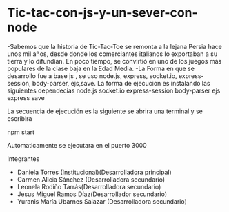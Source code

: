 # Tic-tac-con-js-y-un-sever-con-node

-Sabemos que la historia de Tic-Tac-Toe se remonta a la lejana Persia hace unos mil años, desde donde los comerciantes italianos lo exportaban a su tierra y lo difundían. En poco tiempo, se convirtió en uno de los juegos más populares de la clase baja en la Edad Media.
-La Forma en que se desarrollo fue a base js , se uso node.js, express, socket.io, express-session, body-parser, ejs,save.
La forma de ejecucion es instalando las siguientes dependecias
node.js
socket.io
express-session
body-parser
ejs
express
save

La secuencia de ejecución es la siguiente
se abrira una terminal 
y se escribira

npm start

Automaticamente se ejecutara en el puerto 3000

Integrantes

- Daniela Torres (Institucional)(Desarrolladora principal)
- Carmen Alicia Sánchez (Desarrolladora secundario)
- Leonela Rodiño Tarrás(Desarrolladora secundario)
- Jesus Miguel Ramos Díaz(Desarrollador secundario)
- Yuranis María Ubarnes Salazar (Desarrolladora secundario)

